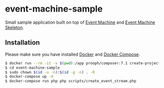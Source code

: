 # event-machine-sample
Small sample application built on top of 
[Event Machine](https://github.com/proophsoftware/event-machine) and 
[Event Machine Skeleton](https://github.com/proophsoftware/event-machine-skeleton).

## Installation
Please make sure you have installed [Docker](https://docs.docker.com/engine/installation/ "Install Docker") and [Docker Compose](https://docs.docker.com/compose/install/ "Install Docker Compose").

```bash
$ docker run --rm -it -v $(pwd):/app prooph/composer:7.1 create-project insecia/event-machine-sample
$ cd event-machine-sample
$ sudo chown $(id -u -n):$(id -g -n) . -R
$ docker-compose up -d
$ docker-compose run php php scripts/create_event_stream.php
```
